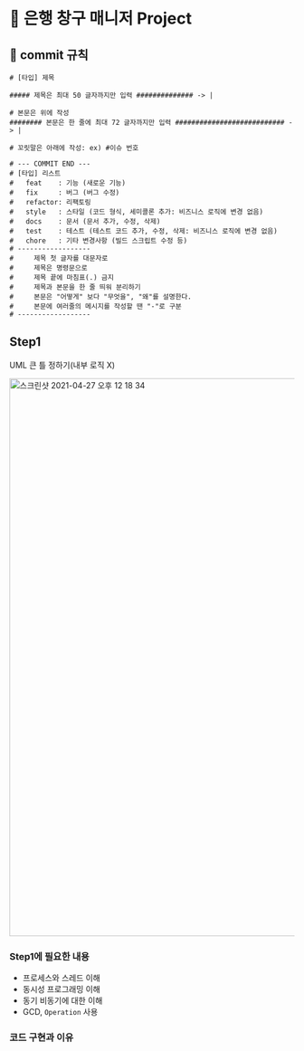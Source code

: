 # 🏦 은행 창구 매니저 Project

## 🌈 commit 규칙

```
# [타입] 제목

##### 제목은 최대 50 글자까지만 입력 ############## -> |

# 본문은 위에 작성
######## 본문은 한 줄에 최대 72 글자까지만 입력 ########################### -> |

# 꼬릿말은 아래에 작성: ex) #이슈 번호

# --- COMMIT END ---
# [타입] 리스트
#   feat    : 기능 (새로운 기능)
#   fix     : 버그 (버그 수정)
#   refactor: 리팩토링
#   style   : 스타일 (코드 형식, 세미콜론 추가: 비즈니스 로직에 변경 없음)
#   docs    : 문서 (문서 추가, 수정, 삭제)
#   test    : 테스트 (테스트 코드 추가, 수정, 삭제: 비즈니스 로직에 변경 없음)
#   chore   : 기타 변경사항 (빌드 스크립트 수정 등)
# ------------------
#     제목 첫 글자를 대문자로
#     제목은 명령문으로
#     제목 끝에 마침표(.) 금지
#     제목과 본문을 한 줄 띄워 분리하기
#     본문은 "어떻게" 보다 "무엇을", "왜"를 설명한다.
#     본문에 여러줄의 메시지를 작성할 땐 "-"로 구분
# ------------------
```

## Step1

UML 큰 틀 정하기(내부 로직 X)

<img width="986" alt="스크린샷 2021-04-27 오후 12 18 34" src="https://user-images.githubusercontent.com/70311145/116179811-ed942d00-a752-11eb-9c02-d01c76906b64.png">

### Step1에 필요한 내용

- 프로세스와 스레드 이해
- 동시성 프로그래밍 이해
- 동기 비동기에 대한 이해
- GCD, `Operation` 사용

### 코드 구현과 이유
